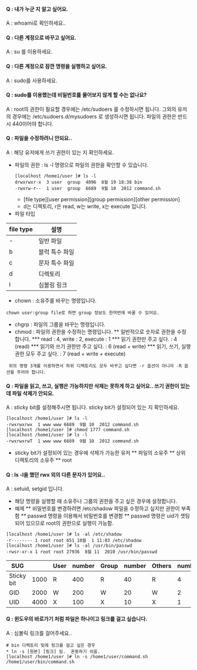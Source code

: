 #### Q : 내가 누군 지 알고 싶어요.
A : whoami로 확인하세요..

#### Q : 다른 계정으로 바꾸고 싶어요.
A : su 를 이용하세요.

#### Q : 다른 계정으로 잠깐 명령을 실행하고 싶어요.
A : sudo를 사용하세요.

#### Q : sudo를 이용했는데 비밀번호를 물어보지 않게 할 수는 없나요?
A : root의 권한이 필요할 경우에는 /etc/sudoers 를 수정하시면 됩니다.
   그외의 유저의 경우에는  /etc/sudoers.d/mysudoers 로 생성하시면 됩니다.
   파일의 권한은 반드시 440이어야 합니다.

#### Q : 파일을 수정하려니 안되요..
A : 해당 유저에게 쓰기 권한이 있는 지 확인하세요.

* 파일의 권한 : ls -l 명령으로 파일의 권한을 확인할 수 있습니다.
    ```
    [localhost /home1/user ]# ls -l
    drwxrwxr-x  3 user  group  4096  8월 19 18:38 bin
    -rwxrw-r--  1 user  group  6689  9월 10  2012 command.sh
    ```
    * [file type][user permission][group permission][other permission]
    * d는 디렉토리, r은 read, w는 write, x는 execute 입니다. 
* 파일 타입 

| file type | 설명 | 
|----|----|
| \- | 일반 파일  |
| b | 블럭 특수 파일 |
| c | 문자 특수 파일 | 
| d | 디렉토리  |
| l | 심볼링 링크 | 

* chown : 소유주를 바꾸는 명령입니다. 
```
chown user:group file로 하면 group 정보도 한꺼번에 바꿀 수 있어요.
```
* chgrp : 파일의 그룹을 바꾸는 명령입니다.
* chmod : 파일의 권한을 수정하는 명령입니다.
** 일반적으로 숫자로 권한을 수정합니다.
*** read : 4, write : 2, execute : 1
*** 읽기 권한만 주고 싶다. : 4 (read) 
*** 읽기와 쓰기 권한만 주고 싶다. : 6 (read + write) 
*** 읽기, 쓰기, 실행 권한 모두 주고 싶다. : 7 (read + write + execute)

```
 위의 명령 3개를 이용하면서 하위 디렉토리도 모두 바꾸고 싶다면 -r 옵션이 아니라 -R 옵션을 주어야 합니다. 
```

#### Q : 파일을 읽고, 쓰고, 실행은 가능하지만 삭제는 못하게 하고 싶어요.. 쓰기 권한이 있는 데 파일 삭제가 안되요.
A : sticky bit를 설정해주시면 됩니다. sticky bit가 설정되어 있는 지 확인하세요.

```
[localhost /home1/user ]# ls -l
-rwxrwxrwx  1 www www 6689  9월 10  2012 command.sh
[localhost /home1/user ]# chmod 1777 command.sh
[localhost /home1/user ]# ls -l
-rwxrwxrwT  1 www www 6689  9월 10  2012 command.sh

```
 * sticky bit가 설정되어 있는 경우에 삭제가 가능한 유저
 ** 파일의 소유주
 ** 상위 디렉토리의 소유주
 ** root

#### Q : ls -l을 했던 rwx 외의 다른 문자가 있어요..
A : setuid, setgid 입니다.

 * 해당 명령을 실행할 때 소유주나 그룹의 권한을 주고 싶은 경우에 설정합니다.
 * 예제
 ** 비밀번호를 변경하려면 /etc/shadow 파일을 수정하고 싶지만 권한이 부족함
 ** passwd 명령을 이용해서 비밀번호를 변경함
 ** passwd 명령은 uid가 셋팅되어 있으므로 root의 권한으로 실행이 가능함.

```
[localhost /home1/user ]# ls -al /etc/shadow
-r-------- 1 root root 651 10월  1 11:03 /etc/shadow
[localhost /home1/user ]# ls -al /usr/bin/passwd
-rwsr-xr-x 1 root root 27936  8월 11  2010 /usr/bin/passwd
```

| SUG |  | User | number  |  Group | number | Others  | number | 
|-----|--|------|---------|--------|--------|---------|--------|
| Sticky bit | 1000 | R | 400  |  R | 40 | R | 4 |
| GID | 2000 | W | 200  | W | 20 | W | 2 |
| UID  | 4000 | X | 100 | X | 10 | X | 1 |
 

#### Q : 윈도우의 바로가기 처럼 파일은 하나이고 링크를 걸고 싶습니다.
A : 심볼릭 링크를 걸어주세요..

```
# bin 디렉토리 및에 링크를 걸고 싶은 경우
* ln -s [원본] [링크] 임.  혼동하기 쉬움.
[localhost /home1/user ]# ln -s /home1/user/command.sh /home1/user/bin/command.sh
```

